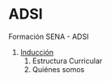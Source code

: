 # ADSI
Formación SENA - ADSI

1. [Inducción](induccion/readme.md)
     1. Estructura Curricular
     2. Quiénes somos
